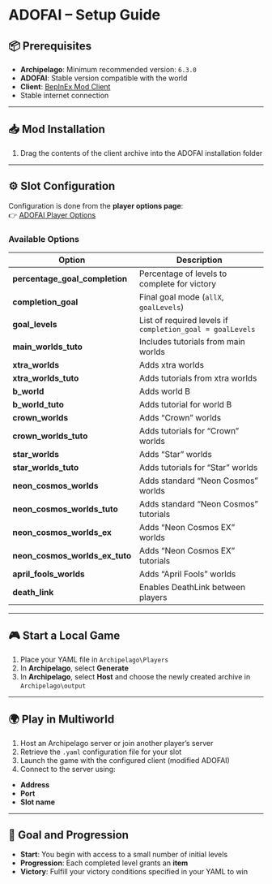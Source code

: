 # ADOFAI – Setup Guide

## 📦 Prerequisites

- **Archipelago**: Minimum recommended version: `6.3.0`
- **ADOFAI**: Stable version compatible with the world
- **Client**: [BepInEx Mod Client](https://github.com/ClaudeChibout/ADOFAI_AP-Mod/releases/tag/v2.0.0-beta)
- Stable internet connection

---

## 📥 Mod Installation

1. Drag the contents of the client archive into the ADOFAI installation folder

---

## ⚙️ Slot Configuration

Configuration is done from the **player options page**:  
👉 [ADOFAI Player Options](../player-options)

### Available Options

| Option | Description |
|--------|-------------|
| **percentage_goal_completion** | Percentage of levels to complete for victory |
| **completion_goal** | Final goal mode (`allX`, `goalLevels`) |
| **goal_levels** | List of required levels if `completion_goal = goalLevels` |
| **main_worlds_tuto** | Includes tutorials from main worlds |
| **xtra_worlds** | Adds xtra worlds |
| **xtra_worlds_tuto** | Adds tutorials from xtra worlds |
| **b_world** | Adds world B |
| **b_world_tuto** | Adds tutorial for world B |
| **crown_worlds** | Adds “Crown” worlds |
| **crown_worlds_tuto** | Adds tutorials for “Crown” worlds |
| **star_worlds** | Adds “Star” worlds |
| **star_worlds_tuto** | Adds tutorials for “Star” worlds |
| **neon_cosmos_worlds** | Adds standard “Neon Cosmos” worlds |
| **neon_cosmos_worlds_tuto** | Adds standard “Neon Cosmos” tutorials |
| **neon_cosmos_worlds_ex** | Adds “Neon Cosmos EX” worlds |
| **neon_cosmos_worlds_ex_tuto** | Adds “Neon Cosmos EX” tutorials |
| **april_fools_worlds** | Adds “April Fools” worlds |
| **death_link** | Enables DeathLink between players |

---

## 🎮 Start a Local Game

1. Place your YAML file in `Archipelago\Players`
2. In **Archipelago**, select **Generate**
3. In **Archipelago**, select **Host** and choose the newly created archive in `Archipelago\output`

---

## 🌍 Play in Multiworld

1. Host an Archipelago server or join another player’s server
2. Retrieve the `.yaml` configuration file for your slot
3. Launch the game with the configured client (modified ADOFAI)
4. Connect to the server using:
- **Address**
- **Port**
- **Slot name**

---

## 🏁 Goal and Progression

- **Start**: You begin with access to a small number of initial levels
- **Progression**: Each completed level grants an **item**
- **Victory**: Fulfill your victory conditions specified in your YAML to win
